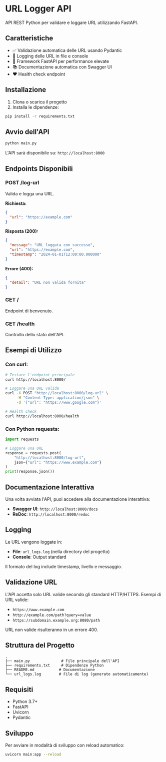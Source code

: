 # URL Logger API

API REST Python per validare e loggare URL utilizzando FastAPI.

## Caratteristiche

- ✅ Validazione automatica delle URL usando Pydantic
- 📝 Logging delle URL in file e console
- 🚀 Framework FastAPI per performance elevate
- 📚 Documentazione automatica con Swagger UI
- ❤️ Health check endpoint

## Installazione

1. Clona o scarica il progetto
2. Installa le dipendenze:

```bash
pip install -r requirements.txt
```

## Avvio dell'API

```bash
python main.py
```

L'API sarà disponibile su: `http://localhost:8000`

## Endpoints Disponibili

### POST /log-url
Valida e logga una URL.

**Richiesta:**
```json
{
  "url": "https://example.com"
}
```

**Risposta (200):**
```json
{
  "message": "URL loggata con successo",
  "url": "https://example.com",
  "timestamp": "2024-01-01T12:00:00.000000"
}
```

**Errore (400):**
```json
{
  "detail": "URL non valida fornita"
}
```

### GET /
Endpoint di benvenuto.

### GET /health
Controllo dello stato dell'API.

## Esempi di Utilizzo

### Con curl:
```bash
# Testare l'endpoint principale
curl http://localhost:8000/

# Loggare una URL valida
curl -X POST "http://localhost:8000/log-url" \
     -H "Content-Type: application/json" \
     -d '{"url": "https://www.google.com"}'

# Health check
curl http://localhost:8000/health
```

### Con Python requests:
```python
import requests

# Loggare una URL
response = requests.post(
    "http://localhost:8000/log-url",
    json={"url": "https://www.example.com"}
)
print(response.json())
```

## Documentazione Interattiva

Una volta avviata l'API, puoi accedere alla documentazione interattiva:

- **Swagger UI**: `http://localhost:8000/docs`
- **ReDoc**: `http://localhost:8000/redoc`

## Logging

Le URL vengono loggate in:
- **File**: `url_logs.log` (nella directory del progetto)
- **Console**: Output standard

Il formato del log include timestamp, livello e messaggio.

## Validazione URL

L'API accetta solo URL valide secondo gli standard HTTP/HTTPS. Esempi di URL valide:
- `https://www.example.com`
- `http://example.com/path?query=value`
- `https://subdomain.example.org:8080/path`

URL non valide risulteranno in un errore 400.

## Struttura del Progetto

```
.
├── main.py              # File principale dell'API
├── requirements.txt     # Dipendenze Python
├── README.md           # Documentazione
└── url_logs.log        # File di log (generato automaticamente)
```

## Requisiti

- Python 3.7+
- FastAPI
- Uvicorn
- Pydantic

## Sviluppo

Per avviare in modalità di sviluppo con reload automatico:

```bash
uvicorn main:app --reload